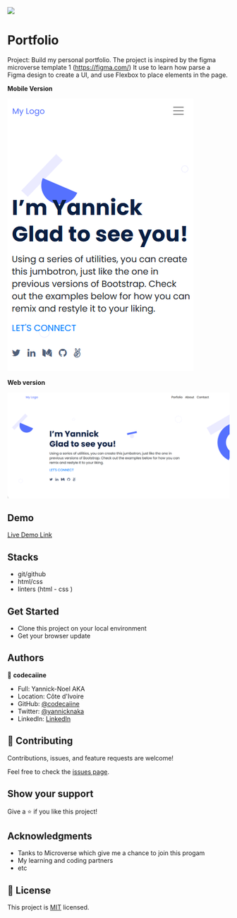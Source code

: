 ![](https://img.shields.io/badge/Microverse-blueviolet)

# Portfolio 

Project: Build my personal portfolio.
The project is inspired by the figma microverse template 1 (https://figma.com/)
It use to learn how parse a Figma design to create a UI, and use Flexbox to place elements in the page.


**Mobile Version**

![screenshot](./portfolio-mobile.PNG)

 **Web version**

![screenshot](./portfolio-web.PNG)
 

## Demo 

[Live Demo Link](https://portfoliocodecaiine.github.io/)
 
## Stacks

- git/github
- html/css
- linters (html - css )

## Get Started

- Clone this project on your local environment 
- Get your browser update 



## Authors

👤 **codecaiine**

- Full: Yannick-Noel AKA
- Location: Côte d'Ivoire
- GitHub: [@codecaiine](https://github.com/codecaiine)
- Twitter: [@yannicknaka](https://twitter.com/yannicknaka)
- LinkedIn: [LinkedIn](https://www.linkedin.com/in/yannick-no%C3%ABl-aka/)


## 🤝 Contributing

Contributions, issues, and feature requests are welcome!

Feel free to check the [issues page](../../issues/).

## Show your support

Give a ⭐️ if you like this project!

## Acknowledgments

- Tanks to Microverse which give me a chance to join this progam
- My learning and coding partners
- etc

## 📝 License

This project is [MIT](./MIT.md) licensed.
